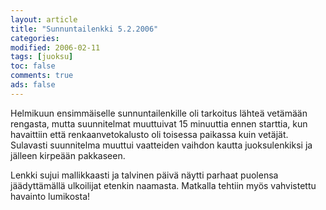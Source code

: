```yaml
--- 
layout: article 
title: "Sunnuntailenkki 5.2.2006" 
categories: 
modified: 2006-02-11 
tags: [juoksu]
toc: false 
comments: true 
ads: false 
--- 
```


Helmikuun ensimmäiselle sunnuntailenkille oli tarkoitus lähteä vetämään
rengasta, mutta suunnitelmat muuttuivat 15 minuuttia ennen starttia, kun
havaittiin että renkaanvetokalusto oli toisessa paikassa kuin vetäjät.
Sulavasti suunnitelma muuttui vaatteiden vaihdon kautta juoksulenkiksi
ja jälleen kirpeään pakkaseen.

Lenkki sujui mallikkaasti ja talvinen päivä näytti parhaat puolensa
jäädyttämällä ulkoilijat etenkin naamasta. Matkalla tehtiin myös
vahvistettu havainto lumikosta!

